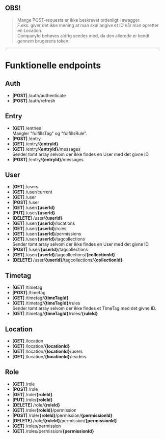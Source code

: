
## OBS!
> Mange POST-requests er ikke beskrevet ordenligt i swagger.  
> F.eks. giver det ikke mening at man skal angive et ID når man opretter en Location.  
> CompanyId behøves aldrig sendes med, da den allerede er kendt gennem brugerens token.

---

# Funktionelle endpoints

## Auth
 - __[POST]__ /auth/authenticate
 - __[POST]__ /auth/refresh

## Entry
 - __[GET]__ /entries  
 Mangler "fulfillsTag" og "fulfillsRule".
 - __[POST]__ /entry
 - __[GET]__ /entry/__{entryId}__
 - __[GET]__ /entry/__{entryId}__/messages  
   Sender tomt array selvom der ikke findes en User med det givne ID.
 - __[POST]__ /entry/__{entryId}__/messages

## User
 - __[GET]__ /users
 - __[GET]__ /user/current
 - __[GET]__ /user
 - __[POST]__ /user
 - __[GET]__ /user/__{userId}__
 - __[PUT]__ /user/__{userId}__
 - __[DELETE]__ /user/__{userId}__
 - __[GET]__ /user/__{userId}__/locations
 - __[GET]__ /user/__{userId}__/roles
 - __[GET]__ /user/__{userId}__/permissions
 - __[GET]__ /user/__{userId}__/tagcollections  
 Sender tomt array selvom der ikke findes en User med det givne ID.
 - __[POST]__ /user/__{userId}__/tagcollections
 - __[GET]__ /user/__{userId}__/tagcollections/__{collectionId}__
 - __[DELETE]__ /user/__{userId}__/tagcollections/__{collectionId}__

## Timetag
 - __[GET]__ /timetag
 - __[POST]__ /timetag
 - __[GET]__ /timetag/__{timeTagId}__
 - __[GET]__ /timetag/__{timeTagId}__/rules  
 Sender tomt array selvom der ikke findes et TimeTag med det givne ID.
 - __[GET]__ /timetag/__{timeTagId}__/rules/__{ruleId}__

## Location
 - __[GET]__ /location
 - __[GET]__ /location/__{locationId}__
 - __[GET]__ /location/__{locationId}__/users
 - __[GET]__ /location/__{locationId}__/leaders

## Role
 - __[GET]__ /role
 - __[POST]__ /role
 - __[GET]__ /role/__{roleId}__
 - __[PUT]__ /role/__{roleId}__
 - __[DELETE]__ /role/__{roleId}__
 - __[GET]__ /role/__{roleId}__/permission
 - __[POST]__ /role/__{roleId}__/permission/__{permissionId}__
 - __[DELETE]__ /role/__{roleId}__/permission/__{permissionId}__
 - __[GET]__ /roles/permission
 - __[GET]__ /roles/permission/__{permissionId}__
